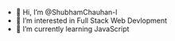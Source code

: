 - 👋 Hi, I’m @ShubhamChauhan-l
- 👀 I’m interested in Full Stack Web Devlopment
- 🌱 I’m currently learning JavaScript


<!---
ShubhamChauhan-l/ShubhamChauhan-l is a ✨ special ✨ repository because its `README.md` (this file) appears on your GitHub profile.
You can click the Preview link to take a look at your changes.
--->
